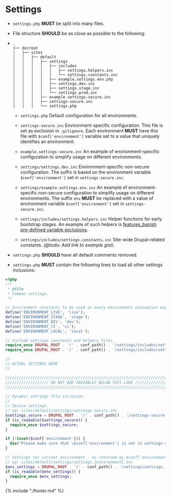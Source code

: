# Settings

* `settings.php` **MUST** be split into many files.
* File structure **SHOULD** be as close as possible to the following:
*	```
	.
	├── docroot
	│   ├── sites
	│   │   ├── default
	│   │   │   ├── settings
	│   │   │   │   ├── includes
	│   │   │   │   │   ├── settings.helpers.inc
	│   │   │   │   │   └── settings.constants.inc
	│   │   │   │   ├── example.settings.env.php
	│   │   │   │   ├── settings.dev.inc
	│   │   │   │   ├── settings.stage.inc
	│   │   │   │   └── settings.prod.inc
	│   │   │   ├── example.settings-secure.inc
	│   │   │   ├── settings-secure.inc
	│   │   │   └── settings.php
    ```
	* `settings.php` Default configuration for all environments.
	
	* `settings-secure.inc` Environment-specific configuration. This file is set as exclusion in `.gitignore`. Each environment **MUST** have this file with `$conf['environment']` variable set to a value that uniquely identifies an environment.
	
	* `example.settings-secure.inc` An example of environment-specific configuration to simplify usage on different environments.
	
	* `settings/settings.dev.inc` Environment-specific non-secure configuration. The suffix is based on the environment variable `$conf['environment']` set in `settings-secure.inc`.
	
	* `settings/example.settings.env.inc` An example of environment-specific non-secure configuration to simplify usage on different environments. The suffix `env` **MUST** be replaced with a value of  environment variable `$conf['environment']` set in `settings-secure.inc`.
	
	* `settings/includes/settings.helpers.inc` Helper functions for early bootstrap stages. An example of such helpers is [features_banish pre-defined variable exclusions](https://gist.github.com/alexdesignworks/1251560643808e456465).
	
	* `settings/includes/settings.constants.inc` Site-wide Drupal-related constants. *(@todo: Add link to example gist)*.

		
* `settings.php` **SHOULD** have all default comments removed.

* `settings.php` **MUST** contain the following lines to load all other settings inclusions:

```php
<?php
/**
 * @file
 * Common settings.
 */

// Environment constants to be used in every environment evaluation expression.
define('ENVIRONMENT_LIVE', 'live');
define('ENVIRONMENT_STAGE', 'stage');
define('ENVIRONMENT_DEV', 'dev');
define('ENVIRONMENT_CI', 'ci');
define('ENVIRONMENT_LOCAL', 'local');

// Include settings constants and helpers files.
require_once DRUPAL_ROOT . '/' . conf_path() . '/settings/includes/settings.constants.inc';
require_once DRUPAL_ROOT . '/' . conf_path() . '/settings/includes/settings.helpers.inc';

//
// ACTUAL SETTINGS HERE
//

////////////////////////////////////////////////////////////////////////////////
/////////////////// DO NOT ADD VARIABLES BELOW THIS LINE ///////////////////////
////////////////////////////////////////////////////////////////////////////////

// Dynamic settings file inclusion.
//
// Secure settings.
// eg: sites/default/settings/settings-secure.inc
$settings_secure = DRUPAL_ROOT . '/' . conf_path() . '/settings-secure' . '.inc';
if (is_readable($settings_secure)) {
  require_once $settings_secure;
}

if (!isset($conf['environment'])) {
  die("Please make sure that \$conf['environment'] is set in settings-secure.inc");
}

// Settings for current environment - as returned by $conf['environment'].
// eg: sites/default/settings/settings.{environment}.inc
$env_settings = DRUPAL_ROOT . '/' . conf_path() . '/settings/settings.' . $conf['environment'] . '.inc';
if (is_readable($env_settings)) {
  require_once $env_settings;
}
```

{% include "./footer.md" %}
